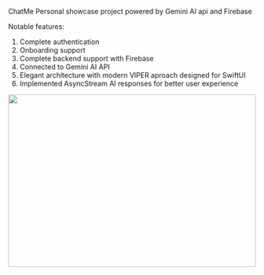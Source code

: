 ChatMe
Personal showcase project powered by Gemini AI api and Firebase

Notable features: 
1. Complete authentication
2. Onboarding support
3. Complete backend support with Firebase
4. Connected to Gemini AI API
5. Elegant architecture with modern VIPER aproach designed for SwiftUI
6. Implemented AsyncStream AI responses for better user experience



<img src="https://github.com/user-attachments/assets/ba008cfe-d0ab-4d53-97b8-27a7524eb51c" width="100%" height="30%">
